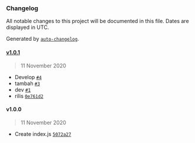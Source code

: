 ### Changelog

All notable changes to this project will be documented in this file. Dates are displayed in UTC.

Generated by [`auto-changelog`](https://github.com/CookPete/auto-changelog).

#### [v1.0.1](https://github.com/rndDesto/tesrilis/compare/v1.0.0...v1.0.1)

> 11 November 2020

- Develop [`#4`](https://github.com/rndDesto/tesrilis/pull/4)
- tambah [`#3`](https://github.com/rndDesto/tesrilis/pull/3)
- dev [`#1`](https://github.com/rndDesto/tesrilis/pull/1)
- rilis [`0e761d2`](https://github.com/rndDesto/tesrilis/commit/0e761d25c6c16308da038fa6be5dff45e8a4f076)

#### v1.0.0

> 11 November 2020

- Create index.js [`5072a27`](https://github.com/rndDesto/tesrilis/commit/5072a27bd59f03bda6ea092148fa1ee05534d8a7)
